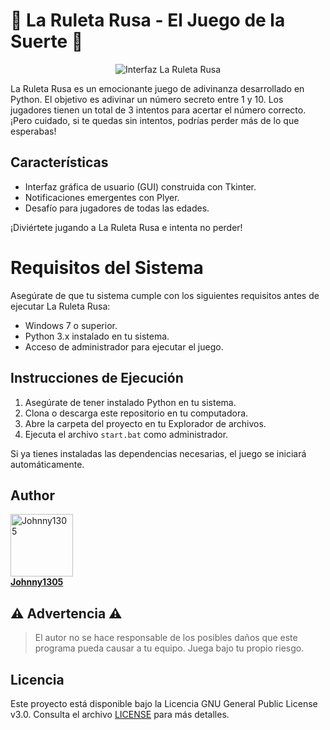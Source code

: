 # 🎲 La Ruleta Rusa - El Juego de la Suerte 🎲
<p align="center">
  <img src="https://github.com/Johnny1305/La-Ruleta-Rusa/assets/88325745/3a7825dd-585c-479c-a560-89d1e2401111" alt="Interfaz La Ruleta Rusa">
</p>

<p></p>

La Ruleta Rusa es un emocionante juego de adivinanza desarrollado en Python. El objetivo es adivinar un número secreto entre 1 y 10. Los jugadores tienen un total de 3 intentos para acertar el número correcto. ¡Pero cuidado, si te quedas sin intentos, podrías perder más de lo que esperabas!

## Características

- Interfaz gráfica de usuario (GUI) construida con Tkinter.
- Notificaciones emergentes con Plyer.
- Desafío para jugadores de todas las edades.

¡Diviértete jugando a La Ruleta Rusa e intenta no perder!

# Requisitos del Sistema
Asegúrate de que tu sistema cumple con los siguientes requisitos antes de ejecutar La Ruleta Rusa:
- Windows 7 o superior.
- Python 3.x instalado en tu sistema.
- Acceso de administrador para ejecutar el juego.

## Instrucciones de Ejecución
1. Asegúrate de tener instalado Python en tu sistema.
2. Clona o descarga este repositorio en tu computadora.
3. Abre la carpeta del proyecto en tu Explorador de archivos.
4. Ejecuta el archivo `start.bat` como administrador.

Si ya tienes instaladas las dependencias necesarias, el juego se iniciará automáticamente.

## Author
<a href="https://github.com/Johnny1305" spellcheck="false">
          <img src="https://avatars.githubusercontent.com/u/88325745?v=4?s=100" width="100px;" alt="Johnny1305"/>
          <br />
          <b>Johnny1305</b>
        </a>

## ⚠ Advertencia ⚠
> El autor no se hace responsable de los posibles daños que este programa pueda causar a tu equipo. Juega bajo tu propio riesgo.

## Licencia
Este proyecto está disponible bajo la Licencia GNU General Public License v3.0. Consulta el archivo [LICENSE](LICENSE) para más detalles.
